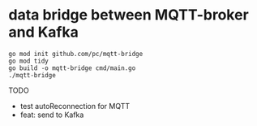 # data bridge between MQTT-broker and Kafka 

```
go mod init github.com/pc/mqtt-bridge
go mod tidy
go build -o mqtt-bridge cmd/main.go
./mqtt-bridge
```

TODO
* test autoReconnection for MQTT
* feat: send to Kafka
